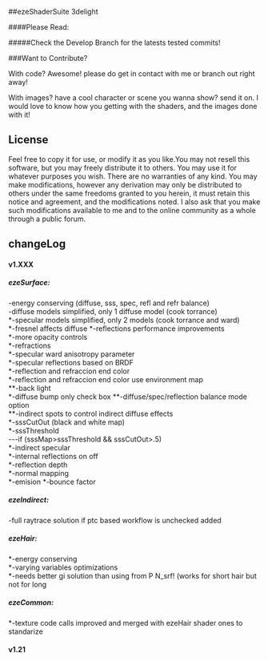 ##ezeShaderSuite 3delight


####Please Read: 


#####Check the Develop Branch for the latests tested commits!

###Want to Contribute?

With code? Awesome! please do get in contact with me or branch out right away!

With images? have a cool character or scene you wanna show? send it on.
I would love to know how you getting with the shaders, and the images done with it!


License
---------------
Feel free to copy it for use, or modify it as you like.You may not resell this software,
but you may freely distribute it to others. You may use it for whatever purposes you wish.
There are no warranties of any kind. You may make modifications, however any derivation 
may only be distributed to others under the same freedoms granted to you herein, it must
retain this notice and agreement, and the modifications noted. I also ask that you make
such modifications available to me and to the online community as a whole through a public
forum.

changeLog
---------------
#### v1.XXX
##### ezeSurface:<br />
  -energy conserving (diffuse, sss, spec, refl and refr balance)<br />
  -diffuse models simplified, only 1 diffuse model (cook torrance)<br />
  *-specular models simplified, only 2 models (cook torrance and ward)<br />
  *-fresnel affects diffuse
  *-reflections performance improvements<br />
  *-more opacity controls<br />
  *-refractions<br />
  *-specular ward anisotropy parameter<br />
  *-specular reflections based on BRDF<br />
  *-reflection and refraccion end color<br />
  *-reflection and refraccion end color use environment map<br />
  **-back light<br />
  *-diffuse bump only check box
  **-diffuse/spec/reflection balance mode option<br />
  **-indirect spots to control indirect diffuse effects<br />
  *-sssCutOut (black and white map)<br />
  *-sssThreshold<br />
      ---if (sssMap>sssThreshold && sssCutOut>.5)<br />
  *-indirect specular<br />
  *-internal reflections on off<br />
  *-reflection depth<br />
  *-normal mapping<br />
  *-emision
  *-bounce factor

##### ezeIndirect:<br />
  -full raytrace solution if ptc based workflow is unchecked added<br />

##### ezeHair:
  *-energy conserving<br />
  *-varying variables optimizations<br />
  *-needs better gi solution than using from P N_srf! (works for short hair but not for long

##### ezeCommon:
  *-texture code calls improved and merged with ezeHair shader ones to standarize<br />

#### v1.21 
